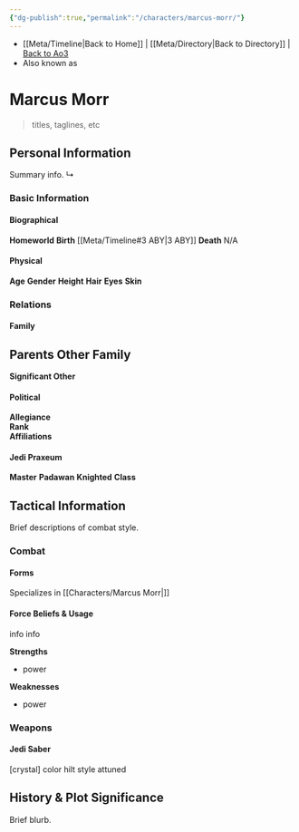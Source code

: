 ```yaml
---
{"dg-publish":true,"permalink":"/characters/marcus-morr/"}
---
```


- [[Meta/Timeline\|Back to Home]] | [[Meta/Directory\|Back to Directory]] | [Back to Ao3](https://archiveofourown.org/works/19334440/chapters/45992584)
- Also known as 

# Marcus Morr
>titles, taglines, etc

## Personal Information
Summary info.
↳ 

### Basic Information

#### Biographical
**Homeworld** 
**Birth** [[Meta/Timeline#3 ABY\|3 ABY]]
**Death** N/A

#### Physical
**Age** 
**Gender** 
**Height** 
**Hair** 
**Eyes** 
**Skin** 

### Relations

#### Family
**Parents** 
**Other Family**
- 

**Significant Other** 

#### Political
**Allegiance**  
**Rank**  
**Affiliations**  

#### Jedi Praxeum
**Master** 
**Padawan** 
**Knighted** 
**Class** 

## Tactical Information
Brief descriptions of combat style.

### Combat

#### Forms
Specializes in [[Characters/Marcus Morr\|]] 

#### Force Beliefs & Usage
info info 

**Strengths**
- power

**Weaknesses**
- power

### Weapons

#### Jedi Saber
[crystal] color hilt style attuned

## History & Plot Significance
Brief blurb.